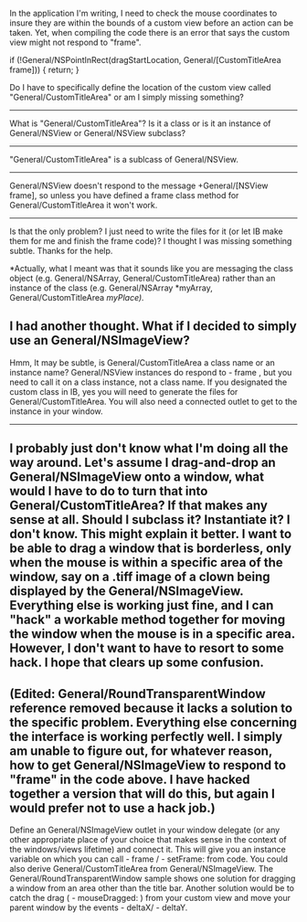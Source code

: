 In the application I'm writing, I need to check the mouse coordinates to insure they are within the bounds of a custom view before an action can be taken.  Yet, when compiling the code there is an error that says the custom view might not respond to "frame".

    
if (!General/NSPointInRect(dragStartLocation, General/[CustomTitleArea frame])) {
            return;
        }


Do I have to specifically define the location of the custom view called "General/CustomTitleArea" or am I simply missing something?

----

What is "General/CustomTitleArea"? Is it a class or is it an instance of General/NSView or General/NSView subclass?

----

"General/CustomTitleArea" is a sublcass of General/NSView.

----

General/NSView doesn't respond to the message     +General/[NSView frame], so unless you have defined a     frame class method for General/CustomTitleArea it won't work.

---- 
Is that the only problem?  I just need to write the files for it (or let IB make them for me and finish the frame code)?  I thought I was missing something subtle.  Thanks for the help. 

*Actually, what I meant was that it sounds like you are messaging the class object (e.g. General/NSArray, General/CustomTitleArea) rather than an instance of the class (e.g. General/NSArray *myArray, General/CustomTitleArea *myPlace).*

I had another thought.  What if I decided to simply use an General/NSImageView?
----
Hmm, It may be subtle, is     General/CustomTitleArea a class name or an instance name? General/NSView instances do respond to      - frame , but you need to call it on a class instance, not a class name. If you designated the custom class in IB, yes you will need to generate the files for General/CustomTitleArea. You will also need a connected outlet to get to the instance in your window.

----
I probably just don't know what I'm doing all the way around.  Let's assume I drag-and-drop an General/NSImageView onto a window, what would I have to do to turn that into General/CustomTitleArea?  If that makes any sense at all.  Should I subclass it?  Instantiate it?  I don't know.  This might explain it better.  I want to be able to drag a window that is borderless, only when the mouse is within a specific area of the window, say on a .tiff image of a clown being displayed by the General/NSImageView.  Everything else is working just fine, and I can "hack" a workable method together for moving the window when the mouse is in a specific area.  However, I don't want to have to resort to some hack.  I hope that clears up some confusion. 
----
(Edited: General/RoundTransparentWindow reference removed because it lacks a solution to the specific problem.  Everything else concerning the interface is working perfectly well.  I simply am unable to figure out, for whatever reason, how to get General/NSImageView to respond to "frame" in the code above.  I have hacked together a version that will do this, but again I would prefer not to use a hack job.)
----
Define an General/NSImageView outlet in your window delegate (or any other appropriate place of your choice that makes sense in the context of the windows/views lifetime) and connect it. This will give you an instance variable on which you can call      - frame /     - setFrame:  from code. You could also derive General/CustomTitleArea from General/NSImageView. The General/RoundTransparentWindow sample shows one solution for dragging a window from an area other than the title bar. Another solution would be to catch the drag (     - mouseDragged: ) from your custom view and move your parent window by the events     - deltaX/    - deltaY.